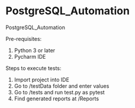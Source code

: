 # PostgreSQL_Automation
PostgreSQL_Automation

Pre-requisites:
1) Python 3 or later
2) Pycharm IDE

Steps to execute tests:
1) Import project into IDE
2) Go to /testData folder and enter values
3) Go to /tests and run test.py as pytest
4) Find generated reports at /Reports
